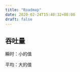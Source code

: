 ```yaml
---
title: "Roadmap"
date: 2020-02-24T15:40:32+08:00
draft: false
---
```


## 吞吐量

瞬时：小的值

平均：大的值